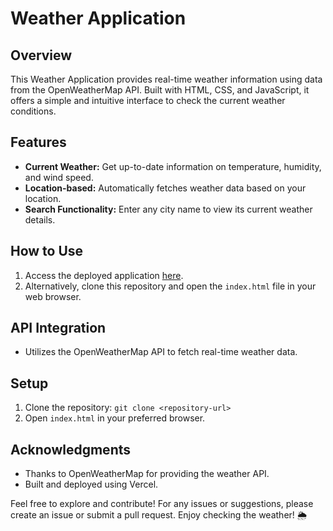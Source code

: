 # Weather Application

## Overview
This Weather Application provides real-time weather information using data from the OpenWeatherMap API. Built with HTML, CSS, and JavaScript, it offers a simple and intuitive interface to check the current weather conditions.

## Features
- **Current Weather:** Get up-to-date information on temperature, humidity, and wind speed.
- **Location-based:** Automatically fetches weather data based on your location.
- **Search Functionality:** Enter any city name to view its current weather details.

## How to Use
1. Access the deployed application [here](https://weatherapp-nilesh.vercel.app/).
2. Alternatively, clone this repository and open the `index.html` file in your web browser.

## API Integration
- Utilizes the OpenWeatherMap API to fetch real-time weather data.

## Setup
1. Clone the repository: `git clone <repository-url>`
2. Open `index.html` in your preferred browser.

## Acknowledgments
- Thanks to OpenWeatherMap for providing the weather API.
- Built and deployed using Vercel.

Feel free to explore and contribute! For any issues or suggestions, please create an issue or submit a pull request. Enjoy checking the weather! 🌦️
